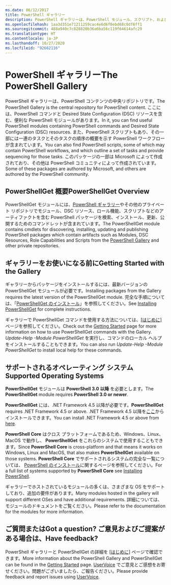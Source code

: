 ```yaml
---
ms.date: 06/12/2017
title: PowerShell ギャラリー
description: PowerShell ギャラリーは、PowerShell モジュール、スクリプト、および DSC リソースの中央リポジトリです。
ms.openlocfilehash: 1aa3d351e71211259cac4e6d6f0ebd68c0df6ff1
ms.sourcegitcommit: 488a940c7c828820b36a6ba56c119f64614afc29
ms.translationtype: HT
ms.contentlocale: ja-JP
ms.lasthandoff: 10/27/2020
ms.locfileid: "92662116"
---
```

# <a name="the-powershell-gallery"></a><span data-ttu-id="c7498-103">PowerShell ギャラリー</span><span class="sxs-lookup"><span data-stu-id="c7498-103">The PowerShell Gallery</span></span>

<span data-ttu-id="c7498-104">PowerShell ギャラリーは、PowerShell コンテンツの中央リポジトリです。</span><span class="sxs-lookup"><span data-stu-id="c7498-104">The PowerShell Gallery is the central repository for PowerShell content.</span></span> <span data-ttu-id="c7498-105">ここには、PowerShell コマンドと Desired State Configuration (DSC) リソースを含む、便利な PowerShell モジュールがあります。</span><span class="sxs-lookup"><span data-stu-id="c7498-105">In it, you can find useful PowerShell modules containing PowerShell commands and Desired State Configuration (DSC) resources.</span></span>
<span data-ttu-id="c7498-106">また、PowerShell スクリプトもあり、その一部には一連のタスクとそのタスクの順序の概要を示す PowerShell ワークフローが含まれています。</span><span class="sxs-lookup"><span data-stu-id="c7498-106">You can also find PowerShell scripts, some of which may contain PowerShell workflows, and which outline a set of tasks and provide sequencing for those tasks.</span></span> <span data-ttu-id="c7498-107">このパッケージの一部は Microsoft によって作成されており、その他は PowerShell コミュニティによって作成されています。</span><span class="sxs-lookup"><span data-stu-id="c7498-107">Some of these packages are authored by Microsoft, and others are authored by the PowerShell community.</span></span>

## <a name="powershellget-overview"></a><span data-ttu-id="c7498-108">PowerShellGet 概要</span><span class="sxs-lookup"><span data-stu-id="c7498-108">PowerShellGet Overview</span></span>

<span data-ttu-id="c7498-109">PowerShellGet モジュールには、[PowerShell ギャラリー](https://www.PowerShellGallery.com)やその他のプライベート リポジトリでモジュール、DSC リソース、ロール機能、スクリプトなどのアーティファクトを含む PowerShell パッケージを検索、インストール、更新、公開するためのコマンドレットが含まれています。</span><span class="sxs-lookup"><span data-stu-id="c7498-109">The PowerShellGet module contains cmdlets for discovering, installing, updating and publishing PowerShell packages which contain artifacts such as Modules, DSC Resources, Role Capabilities and Scripts from the [PowerShell Gallery](https://www.PowerShellGallery.com) and other private repositories.</span></span>

## <a name="getting-started-with-the-gallery"></a><span data-ttu-id="c7498-110">ギャラリーをお使いになる前に</span><span class="sxs-lookup"><span data-stu-id="c7498-110">Getting Started with the Gallery</span></span>

<span data-ttu-id="c7498-111">ギャラリーからパッケージをインストールするには、最新バージョンの PowerShellGet モジュールが必要です。</span><span class="sxs-lookup"><span data-stu-id="c7498-111">Installing packages from the Gallery requires the latest version of the PowerShellGet module.</span></span> <span data-ttu-id="c7498-112">完全な手順については、「[PowerShellGet のインストール](installing-psget.md)」を参照してください。</span><span class="sxs-lookup"><span data-stu-id="c7498-112">See [Installing PowerShellGet](installing-psget.md) for complete instructions.</span></span>

<span data-ttu-id="c7498-113">ギャラリーで PowerShellGet コマンドを使用する方法については、[[はじめに]](getting-started.md) ページを参照してください。</span><span class="sxs-lookup"><span data-stu-id="c7498-113">Check out the [Getting Started](getting-started.md) page for more information on how to use PowerShellGet commands with the Gallery.</span></span> <span data-ttu-id="c7498-114">*Update-Help -Module PowerShellGet* を実行し、コマンドのローカル ヘルプをインストールすることもできます。</span><span class="sxs-lookup"><span data-stu-id="c7498-114">You can also run *Update-Help -Module PowerShellGet* to install local help for these commands.</span></span>

## <a name="supported-operating-systems"></a><span data-ttu-id="c7498-115">サポートされるオペレーティング システム</span><span class="sxs-lookup"><span data-stu-id="c7498-115">Supported Operating Systems</span></span>

<span data-ttu-id="c7498-116">**PowerShellGet** モジュールは **PowerShell 3.0 以降** を必要とします。</span><span class="sxs-lookup"><span data-stu-id="c7498-116">The **PowerShellGet** module requires **PowerShell 3.0 or newer**.</span></span>

<span data-ttu-id="c7498-117">**PowerShellGet** には、.NET Framework 4.5 以降が必要です。</span><span class="sxs-lookup"><span data-stu-id="c7498-117">**PowerShellGet** requires .NET Framework 4.5 or above.</span></span> <span data-ttu-id="c7498-118">.NET Framework 4.5 以降を[ここ](https://msdn.microsoft.com/library/5a4x27ek.aspx)からインストールできます。</span><span class="sxs-lookup"><span data-stu-id="c7498-118">You can install .NET Framework 4.5 or above from [here](https://msdn.microsoft.com/library/5a4x27ek.aspx).</span></span>

<span data-ttu-id="c7498-119">**PowerShell Core** はクロス プラットフォームであるため、Windows、Linux、MacOS で動作し、 **PowerShellGet** をこれらのシステムで使用することもできます。</span><span class="sxs-lookup"><span data-stu-id="c7498-119">Since **PowerShell Core** is cross-platform and that means it works on Windows, Linux and MacOS, that also makes **PowerShellGet** available on those systems.</span></span> <span data-ttu-id="c7498-120">**PowerShell Core** でサポートされるシステムの完全な一覧については、 [PowerShell のインストール](/powershell/scripting/install/installing-powershell)に関するページを参照してください。</span><span class="sxs-lookup"><span data-stu-id="c7498-120">For a full list of systems supported by **PowerShell Core** see [Installing PowerShell](/powershell/scripting/install/installing-powershell).</span></span>

<span data-ttu-id="c7498-121">ギャラリーでホストされているモジュールの多くは、さまざまな OS をサポートしており、追加の要件があります。</span><span class="sxs-lookup"><span data-stu-id="c7498-121">Many modules hosted in the gallery will support different OSes and have additional requirements.</span></span>
<span data-ttu-id="c7498-122">詳細については、モジュールのドキュメントをご覧ください。</span><span class="sxs-lookup"><span data-stu-id="c7498-122">Please refer to the documentation for the modules for more information.</span></span>

## <a name="got-a-question-have-feedback"></a><span data-ttu-id="c7498-123">ご質問または</span><span class="sxs-lookup"><span data-stu-id="c7498-123">Got a question?</span></span> <span data-ttu-id="c7498-124">ご意見およびご提案がある場合は、</span><span class="sxs-lookup"><span data-stu-id="c7498-124">Have feedback?</span></span>

<span data-ttu-id="c7498-125">PowerShell ギャラリーと PowerShellGet の詳細を [[はじめに]](getting-started.md) ページで確認できます。</span><span class="sxs-lookup"><span data-stu-id="c7498-125">More information about the PowerShell Gallery and PowerShellGet can be found in the [Getting Started](getting-started.md) page.</span></span> <span data-ttu-id="c7498-126">[UserVoice](http://windowsserver.uservoice.com/forums/301869-powershell) でご意見とご感想をお寄せください。問題がございましたら、ご報告ください。</span><span class="sxs-lookup"><span data-stu-id="c7498-126">Please provide feedback and report issues using [UserVoice](http://windowsserver.uservoice.com/forums/301869-powershell).</span></span>
